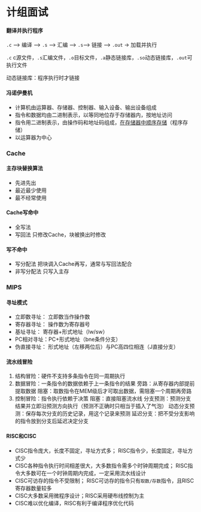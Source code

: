 # 计组面试

#### 翻译并执行程序

`.c` --> 编译 --> `.s` --> 汇编 --> `.s`--> 链接 --> `.out` -> 加载并执行

`.c` c源文件，`.s`汇编文件，`.o`目标文件，`.a`静态链接库，`.so`动态链接库，`.out`可执行文件

动态链接库：程序执行时才链接

#### 冯诺伊曼机

- 计算机由运算器、存储器、控制器、输入设备、输出设备组成
- 指令和数据均由二进制表示，以等同地位存于存储器内，按地址访问
- 指令用二进制表示，由操作码和地址码组成，<u>在存储器中顺序存储</u>（程序存储）
- 以运算器为中心

### Cache

#### 主存块替换算法

- 先进先出
- 最近最少使用
- 最不经常使用

#### Cache写命中

- 全写法
- 写回法
  只修改Cache，块被换出时修改

#### 写不命中

- 写分配法
  把块调入Cache再写，通常与写回法配合
- 非写分配法
  只写入主存

### MIPS

#### 寻址模式

- 立即数寻址： 立即数当作操作数
- 寄存器寻址： 操作数为寄存器号
- 基址寻址：     寄存器+形式地址（lw/sw）
- PC相对寻址：PC+形式地址（bne条件分支）
- 伪直接寻址： 形式地址（左移两位后）与PC高四位相连（J直接分支）

#### 流水线冒险

1. 结构冒险：硬件不支持多条指令在同一周期执行
2. 数据冒险：一条指令的数据依赖于上一条指令的结果
   旁路：从寄存器内部提前提取数据
   阻塞：取数指令在MEM级后才可取出数据，需阻塞一个周期再旁路
3. 控制冒险：指令执行依赖于决策
   阻塞：直接阻塞流水线
   分支预测：预测分支结果并立即沿预测方向执行（预测不正确时只相当于插入了气泡）
   动态分支预测：保存每次分支的历史记录，用这个记录来预测
   延迟分支：把不受分支影响的指令放到分支后延迟决定分支

#### RISC和CISC

- CISC指令庞大，长度不固定，寻址方式多；
  RISC指令少，长度固定，寻址方式少
- CISC各种指令执行时间相差很大，大多数指令需多个时钟周期完成；
  RISC指令大多数可在一个时钟周期内完成，一定采用流水线设计
- CISC可访存的指令不受限制；
  RISC可访存的指令只有`取数/存数`指令，且RISC寄存器数量较多
- CISC大多数采用微程序设计；RISC采用硬布线控制为主
- CISC难以优化编译，RISC有利于编译程序优化代码

